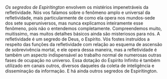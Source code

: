 ﻿<I>Os segredos de Espirítington</I> envolvem os mistérios impenetráveis da refletividade. Nós vos falamos sobre o fenômeno amplo e universal da refletividade, mais particularmente de como ela opera nos mundos-sede dos sete superuniversos, mas nunca explicamos inteiramente esse fenômeno, pois não o entendemos completamente. Compreendemos muito, muitíssimo, mas muitos detalhes básicos ainda são misteriosos para nós. A refletividade é um segredo de Deus, o Espírito. Vós fostes instruídos a respeito das funções da refletividade com relação ao esquema de ascensão de sobrevivência mortal, e ele opera dessa maneira, mas a refletividade é também um aspecto indispensável ao trabalho normal de numerosas outras fases de ocupação no universo. Essa dotação do Espírito Infinito é também utilizado em canais outros, diversos daqueles da coleta de inteligência e disseminação da informação. E há ainda outros segredos de Espirítington.